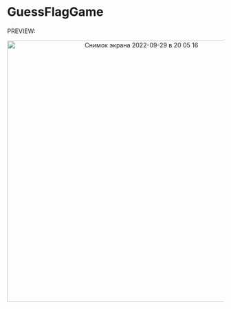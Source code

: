 # GuessFlagGame


PREVIEW:


<p align="center">
  <img width="609" alt="Снимок экрана 2022-09-29 в 20 05 16" src="https://user-images.githubusercontent.com/114521805/193109126-8da7b456-740e-48e8-800b-909f2b72cef7.png">
</p>


